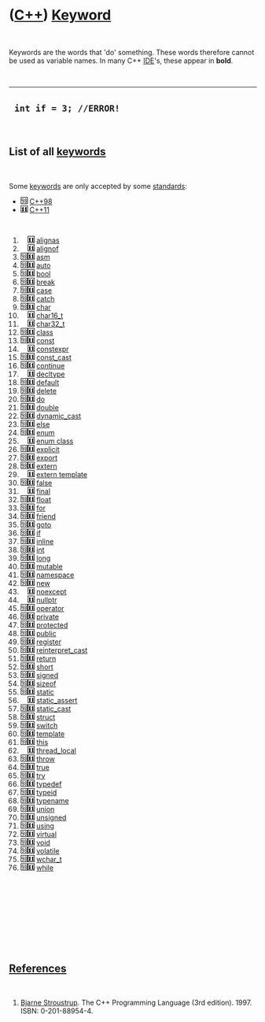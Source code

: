 



 

 

 

 

 

([C++](Cpp.md)) [Keyword](CppKeyword.md)
==========================================

 

Keywords are the words that 'do' something. These words therefore cannot
be used as variable names. In many C++ [IDE](CppIde.md)'s, these appear
in **bold**.

 

  -------------------------
  ` int if = 3; //ERROR!`
  -------------------------

 

List of all [keywords](CppKeyword.md)
--------------------------------------

 

Some [keywords](CppKeyword.md) are only accepted by some
[standards](CppStandard.md):

-   ![C++98](PicCpp98.png) [C++98](Cpp98.md)
-   ![C++11](PicCpp11.png) [C++11](Cpp11.md)

 

1.  ![ ](PicSpacer.png)![C++11](PicCpp11.png) [alignas](CppAlignas.md)
2.  ![ ](PicSpacer.png)![C++11](PicCpp11.png) [alignof](CppAlignof.md)
3.  ![C++98](PicCpp98.png)![C++11](PicCpp11.png) [asm](CppAsm.md)
4.  ![C++98](PicCpp98.png)![C++11](PicCpp11.png) [auto](CppAuto.md)
5.  ![C++98](PicCpp98.png)![C++11](PicCpp11.png) [bool](CppBool.md)
6.  ![C++98](PicCpp98.png)![C++11](PicCpp11.png) [break](CppBreak.md)
7.  ![C++98](PicCpp98.png)![C++11](PicCpp11.png) [case](CppCase.md)
8.  ![C++98](PicCpp98.png)![C++11](PicCpp11.png) [catch](CppCatch.md)
9.  ![C++98](PicCpp98.png)![C++11](PicCpp11.png) [char](CppChar.md)
10. ![ ](PicSpacer.png)![C++11](PicCpp11.png)
    [char16\_t](CppChar16_t.md)
11. ![ ](PicSpacer.png)![C++11](PicCpp11.png)
    [char32\_t](CppChar32_t.md)
12. ![C++98](PicCpp98.png)![C++11](PicCpp11.png) [class](CppClass.md)
13. ![C++98](PicCpp98.png)![C++11](PicCpp11.png) [const](CppConst.md)
14. ![ ](PicSpacer.png)![C++11](PicCpp11.png)
    [constexpr](CppConstexpr.md)
15. ![C++98](PicCpp98.png)![C++11](PicCpp11.png)
    [const\_cast](CppConst_cast.md)
16. ![C++98](PicCpp98.png)![C++11](PicCpp11.png)
    [continue](CppContinue.md)
17. ![ ](PicSpacer.png)![C++11](PicCpp11.png)
    [decltype](CppDecltype.md)
18. ![C++98](PicCpp98.png)![C++11](PicCpp11.png)
    [default](CppDefault.md)
19. ![C++98](PicCpp98.png)![C++11](PicCpp11.png) [delete](CppDelete.md)
20. ![C++98](PicCpp98.png)![C++11](PicCpp11.png) [do](CppDo.md)
21. ![C++98](PicCpp98.png)![C++11](PicCpp11.png) [double](CppDouble.md)
22. ![C++98](PicCpp98.png)![C++11](PicCpp11.png)
    [dynamic\_cast](CppDynamic_cast.md)
23. ![C++98](PicCpp98.png)![C++11](PicCpp11.png) [else](CppElse.md)
24. ![C++98](PicCpp98.png)![C++11](PicCpp11.png) [enum](CppEnum.md)
25. ![ ](PicSpacer.png)![C++11](PicCpp11.png) [enum
    class](CppEnumClass.md)
26. ![C++98](PicCpp98.png)![C++11](PicCpp11.png)
    [explicit](CppExplicit.md)
27. ![C++98](PicCpp98.png)![C++11](PicCpp11.png) [export](CppExport.md)
28. ![C++98](PicCpp98.png)![C++11](PicCpp11.png) [extern](CppExtern.md)
29. ![ ](PicSpacer.png)![C++11](PicCpp11.png) [extern
    template](CppExternTemplate.md)
30. ![C++98](PicCpp98.png)![C++11](PicCpp11.png) [false](CppFalse.md)
31. ![ ](PicSpacer.png)![C++11](PicCpp11.png) [final](CppFinal.md)
32. ![C++98](PicCpp98.png)![C++11](PicCpp11.png) [float](CppFloat.md)
33. ![C++98](PicCpp98.png)![C++11](PicCpp11.png) [for](CppFor.md)
34. ![C++98](PicCpp98.png)![C++11](PicCpp11.png) [friend](CppFriend.md)
35. ![C++98](PicCpp98.png)![C++11](PicCpp11.png) [goto](CppGoto.md)
36. ![C++98](PicCpp98.png)![C++11](PicCpp11.png) [if](CppIf.md)
37. ![C++98](PicCpp98.png)![C++11](PicCpp11.png) [inline](CppInline.md)
38. ![C++98](PicCpp98.png)![C++11](PicCpp11.png) [int](CppInt.md)
39. ![C++98](PicCpp98.png)![C++11](PicCpp11.png) [long](CppLong.md)
40. ![C++98](PicCpp98.png)![C++11](PicCpp11.png)
    [mutable](CppMutable.md)
41. ![C++98](PicCpp98.png)![C++11](PicCpp11.png)
    [namespace](CppNamespace.md)
42. ![C++98](PicCpp98.png)![C++11](PicCpp11.png) [new](CppNew.md)
43. ![ ](PicSpacer.png)![C++11](PicCpp11.png)
    [noexcept](CppNoexcept.md)
44. ![ ](PicSpacer.png)![C++11](PicCpp11.png) [nullptr](CppNullptr.md)
45. ![C++98](PicCpp98.png)![C++11](PicCpp11.png)
    [operator](CppOperator.md)
46. ![C++98](PicCpp98.png)![C++11](PicCpp11.png)
    [private](CppPrivate.md)
47. ![C++98](PicCpp98.png)![C++11](PicCpp11.png)
    [protected](CppProtected.md)
48. ![C++98](PicCpp98.png)![C++11](PicCpp11.png) [public](CppPublic.md)
49. ![C++98](PicCpp98.png)![C++11](PicCpp11.png)
    [register](CppRegister.md)
50. ![C++98](PicCpp98.png)![C++11](PicCpp11.png)
    [reinterpret\_cast](CppReinterpret_cast.md)
51. ![C++98](PicCpp98.png)![C++11](PicCpp11.png) [return](CppReturn.md)
52. ![C++98](PicCpp98.png)![C++11](PicCpp11.png) [short](CppShort.md)
53. ![C++98](PicCpp98.png)![C++11](PicCpp11.png) [signed](CppSigned.md)
54. ![C++98](PicCpp98.png)![C++11](PicCpp11.png) [sizeof](CppSizeof.md)
55. ![C++98](PicCpp98.png)![C++11](PicCpp11.png) [static](CppStatic.md)
56. ![ ](PicSpacer.png)![C++11](PicCpp11.png)
    [static\_assert](CppStatic_assert.md)
57. ![C++98](PicCpp98.png)![C++11](PicCpp11.png)
    [static\_cast](CppStatic_cast.md)
58. ![C++98](PicCpp98.png)![C++11](PicCpp11.png) [struct](CppStruct.md)
59. ![C++98](PicCpp98.png)![C++11](PicCpp11.png) [switch](CppSwitch.md)
60. ![C++98](PicCpp98.png)![C++11](PicCpp11.png)
    [template](CppTemplate.md)
61. ![C++98](PicCpp98.png)![C++11](PicCpp11.png) [this](CppThis.md)
62. ![ ](PicSpacer.png)![C++11](PicCpp11.png)
    [thread\_local](CppThread_local.md)
63. ![C++98](PicCpp98.png)![C++11](PicCpp11.png) [throw](CppThrow.md)
64. ![C++98](PicCpp98.png)![C++11](PicCpp11.png) [true](CppTrue.md)
65. ![C++98](PicCpp98.png)![C++11](PicCpp11.png) [try](CppTry.md)
66. ![C++98](PicCpp98.png)![C++11](PicCpp11.png)
    [typedef](CppTypedef.md)
67. ![C++98](PicCpp98.png)![C++11](PicCpp11.png) [typeid](CppTypeid.md)
68. ![C++98](PicCpp98.png)![C++11](PicCpp11.png)
    [typename](CppTypename.md)
69. ![C++98](PicCpp98.png)![C++11](PicCpp11.png) [union](CppUnion.md)
70. ![C++98](PicCpp98.png)![C++11](PicCpp11.png)
    [unsigned](CppUnsigned.md)
71. ![C++98](PicCpp98.png)![C++11](PicCpp11.png) [using](CppUsing.md)
72. ![C++98](PicCpp98.png)![C++11](PicCpp11.png)
    [virtual](CppVirtual.md)
73. ![C++98](PicCpp98.png)![C++11](PicCpp11.png) [void](CppVoid.md)
74. ![C++98](PicCpp98.png)![C++11](PicCpp11.png)
    [volatile](CppVolatile.md)
75. ![C++98](PicCpp98.png)![C++11](PicCpp11.png)
    [wchar\_t](CppWchar_t.md)
76. ![C++98](PicCpp98.png)![C++11](PicCpp11.png) [while](CppWhile.md)

 

 

 

 

 

[References](CppReferences.md)
-------------------------------

 

1.  [Bjarne Stroustrup](CppBjarneStroustrup.md). The C++ Programming
    Language (3rd edition). 1997. ISBN: 0-201-88954-4.

 

 

 

 

 





 



